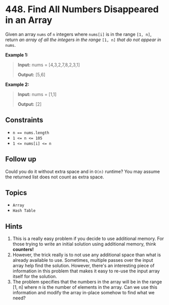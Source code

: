 # 448. Find All Numbers Disappeared in an Array

Given an array `nums` of `n` integers where `nums[i]` is in the range `[1, n]`, return _an array of all the integers in the range_ `[1, n]` _that do not appear in_ `nums`.

**Example 1:**

> **Input:** nums = \[4,3,2,7,8,2,3,1\]
>
> **Output:** \[5,6\]

**Example 2:**

> **Input:** nums = \[1,1\]
>
> **Output:** \[2\]

## Constraints

* `n == nums.length`
* `1 <= n <= 105`
* `1 <= nums[i] <= n`

## Follow up

Could you do it without extra space and in `O(n)` runtime? You may assume the returned list does not count as extra space.

## Topics

* `Array`
* `Hash Table`

## Hints

1. This is a really easy problem if you decide to use additional memory. For those trying to write an initial solution using additional memory, think **counters!**
2. However, the trick really is to not use any additional space than what is already available to use. Sometimes, multiple passes over the input array help find the solution. However, there's an interesting piece of information in this problem that makes it easy to re-use the input array itself for the solution.
3. The problem specifies that the numbers in the array will be in the range \[1, n\] where n is the number of elements in the array. Can we use this information and modify the array in-place somehow to find what we need?
